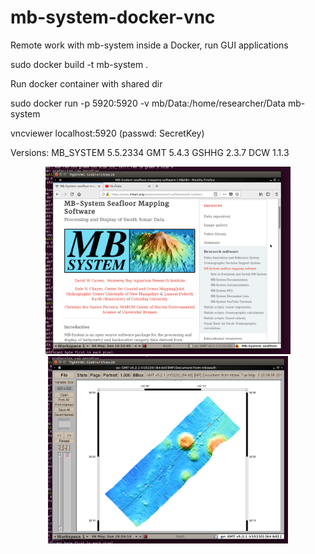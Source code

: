 # mb-system-docker-vnc
Remote work with mb-system inside a Docker, run GUI applications

sudo docker build -t mb-system .

Run docker container with shared dir

sudo docker run -p 5920:5920 -v mb/Data:/home/researcher/Data mb-system

vncviewer localhost:5920
(passwd: SecretKey)


Versions:
MB_SYSTEM 5.5.2334
GMT 5.4.3
GSHHG 2.3.7
DCW 1.1.3


<p align="center">
  <img src="Screenshot 1.png" height="300"/>
  <img src="Screenshot 2.png" height="300"/>
</p>

